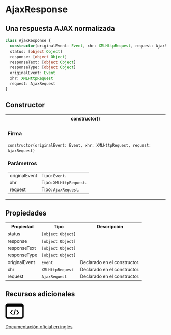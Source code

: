 # AjaxResponse

<h2 class="subtitle">Una respuesta AJAX normalizada</h2>

```typescript
class AjaxResponse {
  constructor(originalEvent: Event, xhr: XMLHttpRequest, request: AjaxRequest)
  status: [object Object]
  response: [object Object]
  responseText: [object Object]
  responseType: [object Object]
  originalEvent: Event
  xhr: XMLHttpRequest
  request: AjaxRequest
}
```

## Constructor

<table>
<tr><th>constructor()</th></tr>
<tr><td>
<h3>Firma</h3>
<code>constructor(originalEvent: Event, xhr: XMLHttpRequest, request: AjaxRequest)</code>

<h3>Parámetros</h3>

<table>
<tr><td>originalEvent</td><td>Tipo: <code>Event</code>.</td></tr>
<tr><td>xhr</td><td>Tipo: <code>XMLHttpRequest</code>.</td></tr>
<tr><td>request</td><td>Tipo: <code>AjaxRequest</code>.</td></tr>
</table>
</td></tr>
</table>

## Propiedades

<table>
<tr><th>Propiedad</th><th>Tipo</th><th>Descripción</th></tr>
<tr><td>status</td><td><code>[object Object]</code></td></tr>
<tr><td>response</td><td><code>[object Object]</code></td></tr>
<tr><td>responseText</td><td><code>[object Object]</code></td></tr>
<tr><td>responseType</td><td><code>[object Object]</code></td></tr>
<tr><td>originalEvent</td><td><code>Event </code></td><td>Declarado en el constructor.</td></tr>
<tr><td>xhr</td><td><code>XMLHttpRequest </code></td><td>Declarado en el constructor.</td></tr>
<tr><td>request</td><td><code>AjaxRequest </code></td><td>Declarado en el constructor.</td></tr>
</table>
 
 ## Recursos adicionales

<a class="source-icon" target="_blank" href="https://github.com/ReactiveX/rxjs/blob/6.5.5/src/internal/observable/dom/AjaxObservable.ts#L431-L457">
<img src="assets/icons/source-code.png" alt="Source code">
</a>
</div>

<a target="_blank" href="https://rxjs.dev/api/ajax/AjaxResponse">Documentación oficial en inglés</a>

